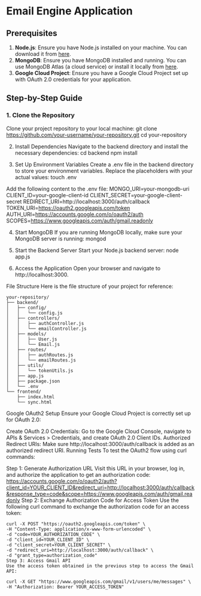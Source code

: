 # Email Engine Application

## Prerequisites

1. **Node.js**: Ensure you have Node.js installed on your machine. You can download it from [here](https://nodejs.org/).
2. **MongoDB**: Ensure you have MongoDB installed and running. You can use MongoDB Atlas (a cloud service) or install it locally from [here](https://www.mongodb.com/try/download/community).
3. **Google Cloud Project**: Ensure you have a Google Cloud Project set up with OAuth 2.0 credentials for your application.

## Step-by-Step Guide

### 1. Clone the Repository

Clone your project repository to your local machine:
git clone https://github.com/your-username/your-repository.git
cd your-repository

2. Install Dependencies
Navigate to the backend directory and install the necessary dependencies:
cd backend
npm install

4. Set Up Environment Variables
Create a .env file in the backend directory to store your environment variables. Replace the placeholders with your actual values:
touch .env

Add the following content to the .env file:
MONGO_URI=your-mongodb-uri
CLIENT_ID=your-google-client-id
CLIENT_SECRET=your-google-client-secret
REDIRECT_URI=http://localhost:3000/auth/callback
TOKEN_URI=https://oauth2.googleapis.com/token
AUTH_URI=https://accounts.google.com/o/oauth2/auth
SCOPES=https://www.googleapis.com/auth/gmail.readonly


4. Start MongoDB
If you are running MongoDB locally, make sure your MongoDB server is running:
mongod

6. Start the Backend Server
Start your Node.js backend server:
node app.js

6. Access the Application
Open your browser and navigate to http://localhost:3000.

File Structure
Here is the file structure of your project for reference:
```
your-repository/
├── backend/
│   ├── config/
│   │   └── config.js
│   ├── controllers/
│   │   ├── authController.js
│   │   └── emailController.js
│   ├── models/
│   │   ├── User.js
│   │   └── Email.js
│   ├── routes/
│   │   ├── authRoutes.js
│   │   └── emailRoutes.js
│   ├── utils/
│   │   └── tokenUtils.js
│   ├── app.js
│   ├── package.json
│   └── .env
└── frontend/
    ├── index.html
    └── sync.html

```

Google OAuth2 Setup
Ensure your Google Cloud Project is correctly set up for OAuth 2.0:

Create OAuth 2.0 Credentials: Go to the Google Cloud Console, navigate to APIs & Services > Credentials, and create OAuth 2.0 Client IDs.
Authorized Redirect URIs: Make sure http://localhost:3000/auth/callback is added as an authorized redirect URI.
Running Tests
To test the OAuth2 flow using curl commands:

Step 1: Generate Authorization URL
Visit this URL in your browser, log in, and authorize the application to get an authorization code:\
https://accounts.google.com/o/oauth2/auth?client_id=YOUR_CLIENT_ID&redirect_uri=http://localhost:3000/auth/callback&response_type=code&scope=https://www.googleapis.com/auth/gmail.readonly
Step 2: Exchange Authorization Code for Access Token
Use the following curl command to exchange the authorization code for an access token:
```
curl -X POST "https://oauth2.googleapis.com/token" \
-H "Content-Type: application/x-www-form-urlencoded" \
-d "code=YOUR_AUTHORIZATION_CODE" \
-d "client_id=YOUR_CLIENT_ID" \
-d "client_secret=YOUR_CLIENT_SECRET" \
-d "redirect_uri=http://localhost:3000/auth/callback" \
-d "grant_type=authorization_code"
Step 3: Access Gmail API
Use the access token obtained in the previous step to access the Gmail API:
```
```
curl -X GET "https://www.googleapis.com/gmail/v1/users/me/messages" \
-H "Authorization: Bearer YOUR_ACCESS_TOKEN"
```
